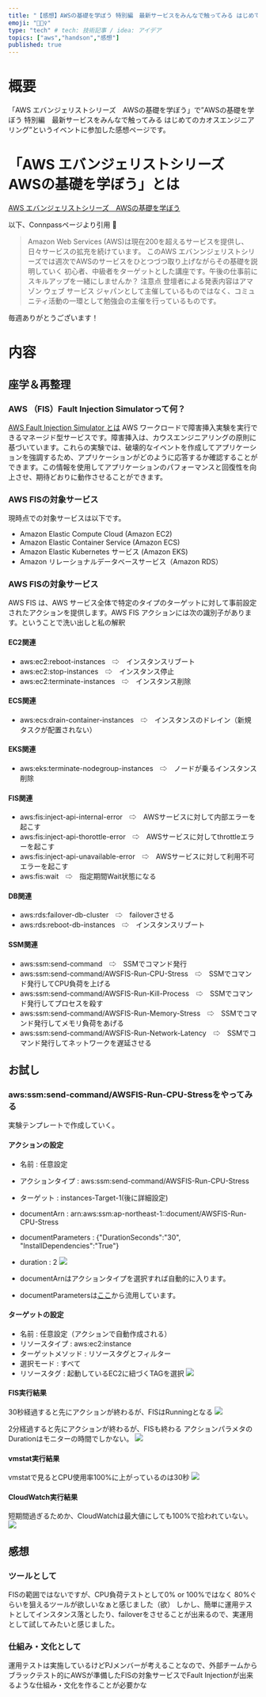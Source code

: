 ```yaml
---
title: "【感想】AWSの基礎を学ぼう 特別編　最新サービスをみんなで触ってみる はじめてのカオスエンジニアリング"
emoji: "🚴🏻‍♀️"
type: "tech" # tech: 技術記事 / idea: アイデア
topics: ["aws","handson","感想"]
published: true
---
```

# 概要
「AWS エバンジェリストシリーズ　AWSの基礎を学ぼう」で”AWSの基礎を学ぼう 特別編　最新サービスをみんなで触ってみる はじめてのカオスエンジニアリング”というイベントに参加した感想ページです。

# 「AWS エバンジェリストシリーズ　AWSの基礎を学ぼう」とは
[AWS エバンジェリストシリーズ　AWSの基礎を学ぼう](https://awsbasics.connpass.com)

以下、Connpassページより引用

>  Amazon Web Services (AWS)は現在200を超えるサービスを提供し、日々サービスの拡充を続けています。
> このAWS エバンンジェリストシリーズでは週次でAWSのサービスをひとつづつ取り上げながらその基礎を説明していく 初心者、中級者をターゲットとした講座です。午後の仕事前にスキルアップを一緒にしませんか？
> 注意点 登壇者による発表内容はアマゾン ウェブ サービス ジャパンとして主催しているものではなく、コミュニティ活動の一環として勉強会の主催を行っているものです。

毎週ありがとうございます！

# 内容
## 座学＆再整理
### AWS （FIS）Fault Injection Simulatorって何？
[AWS Fault Injection Simulator とは](https://docs.aws.amazon.com/ja_jp/fis/latest/userguide/what-is.html)
AWS ワークロードで障害挿入実験を実行できるマネージド型サービスです。障害挿入は、カウスエンジニアリングの原則に基づいています。これらの実験では、破壊的なイベントを作成してアプリケーションを強調するため、アプリケーションがどのように応答するか確認することができます。この情報を使用してアプリケーションのパフォーマンスと回復性を向上させ、期待どおりに動作させることができます。

### AWS FISの対象サービス
現時点での対象サービスは以下です。
- Amazon Elastic Compute Cloud (Amazon EC2)
- Amazon Elastic Container Service (Amazon ECS)
- Amazon Elastic Kubernetes サービス (Amazon EKS)
- Amazon リレーショナルデータベースサービス（Amazon RDS）

### AWS FISの対象サービス
AWS FIS は、AWS サービス全体で特定のタイプのターゲットに対して事前設定されたアクションを提供します。AWS FIS アクションには次の識別子があります。ということで洗い出しと私の解釈

#### EC2関連
- aws:ec2:reboot-instances　⇨　インスタンスリブート
- aws:ec2:stop-instances　⇨　インスタンス停止
- aws:ec2:terminate-instances　⇨　インスタンス削除
#### ECS関連
- aws:ecs:drain-container-instances　⇨　インスタンスのドレイン（新規タスクが配置されない）
#### EKS関連
- aws:eks:terminate-nodegroup-instances　⇨　ノードが乗るインスタンス削除
#### FIS関連
- aws:fis:inject-api-internal-error　⇨　AWSサービスに対して内部エラーを起こす
- aws:fis:inject-api-thorottle-error　⇨　AWSサービスに対してthrottleエラーを起こす
- aws:fis:inject-api-unavailable-error　⇨　AWSサービスに対して利用不可エラーを起こす
- aws:fis:wait　⇨　指定期間Wait状態になる
#### DB関連
- aws:rds:failover-db-cluster　⇨　failoverさせる
- aws:rds:reboot-db-instances　⇨　インスタンスリブート
#### SSM関連
- aws:ssm:send-command　⇨　SSMでコマンド発行
- aws:ssm:send-command/AWSFIS-Run-CPU-Stress　⇨　SSMでコマンド発行してCPU負荷を上げる
- aws:ssm:send-command/AWSFIS-Run-Kill-Process　⇨　SSMでコマンド発行してプロセスを殺す
- aws:ssm:send-command/AWSFIS-Run-Memory-Stress　⇨　SSMでコマンド発行してメモリ負荷をあげる
- aws:ssm:send-command/AWSFIS-Run-Network-Latency　⇨　SSMでコマンド発行してネットワークを遅延させる


## お試し
### aws:ssm:send-command/AWSFIS-Run-CPU-Stressをやってみる
実験テンプレートで作成していく。

#### アクションの設定
- 名前 : 任意設定
- アクションタイプ : aws:ssm:send-command/AWSFIS-Run-CPU-Stress
- ターゲット : instances-Target-1(後に詳細設定)
- documentArn : arn:aws:ssm:ap-northeast-1::document/AWSFIS-Run-CPU-Stress
- documentParameters : {"DurationSeconds":"30", "InstallDependencies":"True"}
- duration : 2
![](https://storage.googleapis.com/zenn-user-upload/q2fa4063waqhdj5ox4abfx2yp7vt)

- documentArnはアクションタイプを選択すれば自動的に入ります。
- documentParametersは[ここ](https://docs.aws.amazon.com/ja_jp/fis/latest/userguide/actions-ssm-agent.html#specifying-ssm-actions)から流用しています。

#### ターゲットの設定
- 名前 : 任意設定（アクションで自動作成される）
- リソースタイプ : aws:ec2:instance
- ターゲットメソッド : リソースタグとフィルター
- 選択モード : すべて
- リソースタグ : 起動しているEC2に紐づくTAGを選択
![](https://storage.googleapis.com/zenn-user-upload/ncjx83kria22affnqrz2fo0s9fi8)


#### FIS実行結果
30秒経過すると先にアクションが終わるが、FISはRunningとなる
![](https://storage.googleapis.com/zenn-user-upload/hgvikinkrj74emx99o2tkgyrl4g0)

2分経過すると先にアクションが終わるが、FISも終わる
アクションパラメタのDurationはモニターの時間でしかない。
![](https://storage.googleapis.com/zenn-user-upload/3eab933kc5fithc4vpkgngg6xxop)

#### vmstat実行結果
vmstatで見るとCPU使用率100%に上がっているのは30秒
![](https://storage.googleapis.com/zenn-user-upload/xxvn15pqjjwt1y9lj54e7aq070j3)

#### CloudWatch実行結果
短期間過ぎるためか、CloudWatchは最大値にしても100%で拾われていない。
![](https://storage.googleapis.com/zenn-user-upload/h5ipv3vc24l4wfwfybls5nyjml9i)


## 感想
### ツールとして
FISの範囲ではないですが、CPU負荷テストとして0% or 100%ではなく 80%ぐらいを狙えるツールが欲しいなぁと感じました（欲）
しかし、簡単に運用テストとしてインスタンス落としたり、failoverをさせることが出来るので、実運用として試してみたいと感じました。

### 仕組み・文化として
運用テストは実施しているけどPJメンバーが考えることなので、外部チームからブラックテスト的にAWSが準備したFISの対象サービスでFault Injectionが出来るような仕組み・文化を作ることが必要かな